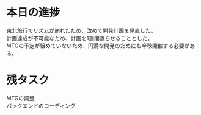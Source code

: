 # 本日の進捗
東北旅行でリズムが崩れたため、改めて開発計画を見直した。   
計画達成が不可能なため、計画を1週間遅らせることとした。   
MTGの予定が組めていないため、円滑な開発のためにも今秋開催する必要がある。
# 残タスク
MTGの調整   
バックエンドのコーディング
